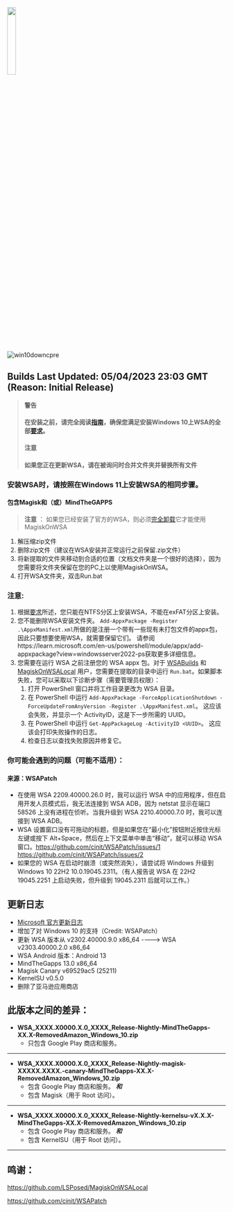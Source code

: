 
<img src="https://upload.wikimedia.org/wikipedia/commons/0/05/Windows_10_Logo.svg" width=20% height=20%>

![win10downcpre](https://img.shields.io/github/downloads/MustardChef/WSABuilds/Windows_10_2302.40000.9.0/total?label=Downloads&style=for-the-badge)

## Builds Last Updated: 05/04/2023 23:03 GMT </br> (Reason: Initial Release)

> **警告**
> #### **在安装之前，请完全阅读[指南](https://github.com/MustardChef/WSABuilds/blob/master/README.md)，确保您满足安装Windows 10上WSA的全部[要求](https://github.com/MustardChef/WSABuilds#requirements)。**
> **注意** 
>#### **如果您正在更新WSA，请在被询问时合并文件夹并替换所有文件**
### 安装WSA时，请按照在Windows 11上安装WSA的相同步骤。

#### 包含Magisk和（或）MindTheGAPPS
> **注意** ： 
> 如果您已经安装了官方的WSA，则必须[完全卸载](https://github.com/MustardChef/WSABuilds#uninstallation)它才能使用MagiskOnWSA
1. 解压缩zip文件
2. 删除zip文件（建议在WSA安装并正常运行之前保留.zip文件）
3. 将新提取的文件夹移动到合适的位置（文档文件夹是一个很好的选择），因为您需要将文件夹保留在您的PC上以使用MagiskOnWSA。
4. 打开WSA文件夹，双击Run.bat

### 注意: 

1. 根据[要求](https://github.com/MustardChef/WSABuilds#requirements)所述，您只能在NTFS分区上安装WSA，不能在exFAT分区上安装。
2. 您不能删除WSA安装文件夹。
   `Add-AppxPackage -Register .\AppxManifest.xml`所做的是注册一个带有一些现有未打包文件的appx包，因此只要想要使用WSA，就需要保留它们。
   请参阅https://learn.microsoft.com/en-us/powershell/module/appx/add-appxpackage?view=windowsserver2022-ps获取更多详细信息。
3. 您需要在运行 WSA 之前注册您的 WSA appx 包。对于 [WSABuilds](https://github.com/MustardChef/WSABuilds) 和 [MagiskOnWSALocal](https://github.com/LSPosed/MagiskOnWSALocal) 用户，您需要在提取的目录中运行 `Run.bat`。如果脚本失败，您可以采取以下诊断步骤（需要管理员权限）：
    1. 打开 PowerShell 窗口并将工作目录更改为 WSA 目录。
    2. 在 PowerShell 中运行 `Add-AppxPackage -ForceApplicationShutdown -ForceUpdateFromAnyVersion -Register .\AppxManifest.xml`。
       这应该会失败，并显示一个 ActivityID，这是下一步所需的 UUID。
    3. 在 PowerShell 中运行 `Get-AppPackageLog -ActivityID <UUID>`。
       这应该会打印失败操作的日志。
    4. 检查日志以查找失败原因并修复它。
    
### 你可能会遇到的问题（可能不适用）：
#### 来源：**WSAPatch**
- 在使用 WSA 2209.40000.26.0 时，我可以运行 WSA 中的应用程序，但在启用开发人员模式后，我无法连接到 WSA ADB，因为 netstat 显示在端口 58526 上没有进程在侦听。当我升级到 WSA 2210.40000.7.0 时，我可以连接到 WSA ADB。
- WSA 设置窗口没有可拖动的标题，但是如果您在“最小化”按钮附近按住光标左键或按下 Alt+Space，然后在上下文菜单中单击“移动”，就可以移动 WSA 窗口。https://github.com/cinit/WSAPatch/issues/1 https://github.com/cinit/WSAPatch/issues/2
- 如果您的 WSA 在启动时崩溃（或突然消失），请尝试将 Windows 升级到 Windows 10 22H2 10.0.19045.2311。（有人报告说 WSA 在 22H2 19045.2251 上启动失败，但升级到 19045.2311 后就可以工作。）

## 更新日志
- [Microsoft 官方更新日志](https://github.com/microsoft/WSA/discussions/277)
- 增加了对 Windows 10 的支持（Credit: WSAPatch）
- 更新 WSA 版本从 v2302.40000.9.0 x86_64 ----> WSA v2303.40000.2.0 x86_64
- WSA Android 版本：Android 13
- MindTheGapps 13.0 x86_64
- Magisk Canary v69529ac5 (25211)
- KernelSU v0.5.0
- 删除了亚马逊应用商店

## 此版本之间的差异：

- **WSA_XXXX.X0000.X.0_XXXX_Release-Nightly-MindTheGapps-XX.X-RemovedAmazon_Windows_10.zip**
    - 只包含 Google Play 商店和服务。
---

- **WSA_XXXX.X0000.X.0_XXXX_Release-Nightly-magisk-XXXXX.XXXX.-canary-MindTheGapps-XX.X-RemovedAmazon_Windows_10.zip**
    - 包含 Google Play 商店和服务。
    **_和_**
    - 包含 Magisk（用于 Root 访问）。
---

- **WSA_XXXX.X0000.X.0_XXXX_Release-Nightly-kernelsu-vX.X.X-MindTheGapps-XX.X-RemovedAmazon_Windows_10.zip**
    - 包含 Google Play 商店和服务。
    **_和_**
    - 包含 KernelSU（用于 Root 访问）。
---

## 鸣谢：

https://github.com/LSPosed/MagiskOnWSALocal

https://github.com/cinit/WSAPatch
